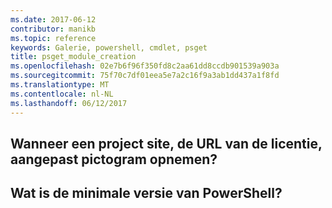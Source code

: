 ```yaml
---
ms.date: 2017-06-12
contributor: manikb
ms.topic: reference
keywords: Galerie, powershell, cmdlet, psget
title: psget_module_creation
ms.openlocfilehash: 02e7b6f96f350fd8c2aa61dd8ccdb901539a903a
ms.sourcegitcommit: 75f70c7df01eea5e7a2c16f9a3ab1dd437a1f8fd
ms.translationtype: MT
ms.contentlocale: nl-NL
ms.lasthandoff: 06/12/2017
---
```

## <a name="when-to-include-a-project-site-license-url-custom-icon"></a>Wanneer een project site, de URL van de licentie, aangepast pictogram opnemen?


## <a name="what-is-minimum-powershell-version"></a>Wat is de minimale versie van PowerShell?

